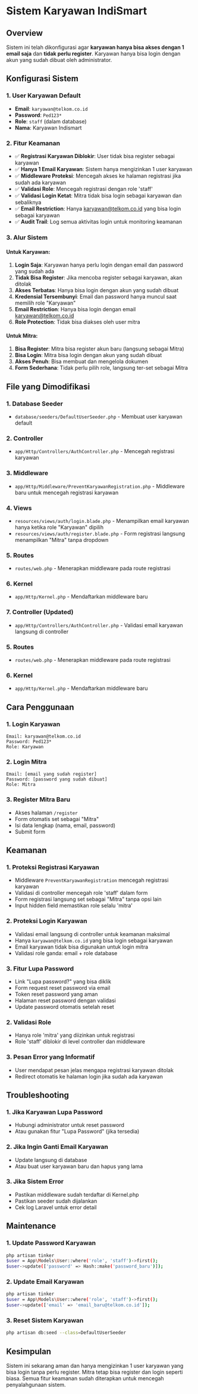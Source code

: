 # Sistem Karyawan IndiSmart

## Overview
Sistem ini telah dikonfigurasi agar **karyawan hanya bisa akses dengan 1 email saja** dan **tidak perlu register**. Karyawan hanya bisa login dengan akun yang sudah dibuat oleh administrator.

## Konfigurasi Sistem

### 1. User Karyawan Default
- **Email**: `karyawan@telkom.co.id`
- **Password**: `Ped123*`
- **Role**: `staff` (dalam database)
- **Nama**: Karyawan Indismart

### 2. Fitur Keamanan
- ✅ **Registrasi Karyawan Diblokir**: User tidak bisa register sebagai karyawan
- ✅ **Hanya 1 Email Karyawan**: Sistem hanya mengizinkan 1 user karyawan
- ✅ **Middleware Proteksi**: Mencegah akses ke halaman registrasi jika sudah ada karyawan
- ✅ **Validasi Role**: Mencegah registrasi dengan role 'staff'
- ✅ **Validasi Login Ketat**: Mitra tidak bisa login sebagai karyawan dan sebaliknya
- ✅ **Email Restriction**: Hanya karyawan@telkom.co.id yang bisa login sebagai karyawan
- ✅ **Audit Trail**: Log semua aktivitas login untuk monitoring keamanan

### 3. Alur Sistem

#### Untuk Karyawan:
1. **Login Saja**: Karyawan hanya perlu login dengan email dan password yang sudah ada
2. **Tidak Bisa Register**: Jika mencoba register sebagai karyawan, akan ditolak
3. **Akses Terbatas**: Hanya bisa login dengan akun yang sudah dibuat
4. **Kredensial Tersembunyi**: Email dan password hanya muncul saat memilih role "Karyawan"
5. **Email Restriction**: Hanya bisa login dengan email karyawan@telkom.co.id
6. **Role Protection**: Tidak bisa diakses oleh user mitra

#### Untuk Mitra:
1. **Bisa Register**: Mitra bisa register akun baru (langsung sebagai Mitra)
2. **Bisa Login**: Mitra bisa login dengan akun yang sudah dibuat
3. **Akses Penuh**: Bisa membuat dan mengelola dokumen
4. **Form Sederhana**: Tidak perlu pilih role, langsung ter-set sebagai Mitra

## File yang Dimodifikasi

### 1. **Database Seeder**
- `database/seeders/DefaultUserSeeder.php` - Membuat user karyawan default

### 2. **Controller**
- `app/Http/Controllers/AuthController.php` - Mencegah registrasi karyawan

### 3. **Middleware**
- `app/Http/Middleware/PreventKaryawanRegistration.php` - Middleware baru untuk mencegah registrasi karyawan

### 4. **Views**
- `resources/views/auth/login.blade.php` - Menampilkan email karyawan hanya ketika role "Karyawan" dipilih
- `resources/views/auth/register.blade.php` - Form registrasi langsung menampilkan "Mitra" tanpa dropdown

### 5. **Routes**
- `routes/web.php` - Menerapkan middleware pada route registrasi

### 6. **Kernel**
- `app/Http/Kernel.php` - Mendaftarkan middleware baru

### 7. **Controller (Updated)**
- `app/Http/Controllers/AuthController.php` - Validasi email karyawan langsung di controller

### 5. **Routes**
- `routes/web.php` - Menerapkan middleware pada route registrasi

### 6. **Kernel**
- `app/Http/Kernel.php` - Mendaftarkan middleware baru

## Cara Penggunaan

### 1. **Login Karyawan**
```
Email: karyawan@telkom.co.id
Password: Ped123*
Role: Karyawan
```

### 2. **Login Mitra**
```
Email: [email yang sudah register]
Password: [password yang sudah dibuat]
Role: Mitra
```

### 3. **Register Mitra Baru**
- Akses halaman `/register`
- Form otomatis set sebagai "Mitra"
- Isi data lengkap (nama, email, password)
- Submit form

## Keamanan

### 1. **Proteksi Registrasi Karyawan**
- Middleware `PreventKaryawanRegistration` mencegah registrasi karyawan
- Validasi di controller mencegah role 'staff' dalam form
- Form registrasi langsung set sebagai "Mitra" tanpa opsi lain
- Input hidden field memastikan role selalu 'mitra'

### 2. **Proteksi Login Karyawan**
- Validasi email langsung di controller untuk keamanan maksimal
- Hanya `karyawan@telkom.co.id` yang bisa login sebagai karyawan
- Email karyawan tidak bisa digunakan untuk login mitra
- Validasi role ganda: email + role database

### 3. **Fitur Lupa Password**
- Link "Lupa password?" yang bisa diklik
- Form request reset password via email
- Token reset password yang aman
- Halaman reset password dengan validasi
- Update password otomatis setelah reset

### 2. **Validasi Role**
- Hanya role 'mitra' yang diizinkan untuk registrasi
- Role 'staff' diblokir di level controller dan middleware

### 3. **Pesan Error yang Informatif**
- User mendapat pesan jelas mengapa registrasi karyawan ditolak
- Redirect otomatis ke halaman login jika sudah ada karyawan

## Troubleshooting

### 1. **Jika Karyawan Lupa Password**
- Hubungi administrator untuk reset password
- Atau gunakan fitur "Lupa Password" (jika tersedia)

### 2. **Jika Ingin Ganti Email Karyawan**
- Update langsung di database
- Atau buat user karyawan baru dan hapus yang lama

### 3. **Jika Sistem Error**
- Pastikan middleware sudah terdaftar di Kernel.php
- Pastikan seeder sudah dijalankan
- Cek log Laravel untuk error detail

## Maintenance

### 1. **Update Password Karyawan**
```bash
php artisan tinker
$user = App\Models\User::where('role', 'staff')->first();
$user->update(['password' => Hash::make('password_baru')]);
```

### 2. **Update Email Karyawan**
```bash
php artisan tinker
$user = App\Models\User::where('role', 'staff')->first();
$user->update(['email' => 'email_baru@telkom.co.id']);
```

### 3. **Reset Sistem Karyawan**
```bash
php artisan db:seed --class=DefaultUserSeeder
```

## Kesimpulan

Sistem ini sekarang aman dan hanya mengizinkan 1 user karyawan yang bisa login tanpa perlu register. Mitra tetap bisa register dan login seperti biasa. Semua fitur keamanan sudah diterapkan untuk mencegah penyalahgunaan sistem.
